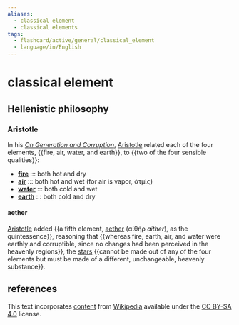 ```yaml
---
aliases:
  - classical element
  - classical elements
tags:
  - flashcard/active/general/classical_element
  - language/in/English
---
```


# classical element

## Hellenistic philosophy

### Aristotle

In his [_On Generation and Corruption_](On%20Generation%20and%20Corruption.md), [Aristotle](Aristotle.md) related each of the four elements, {{fire, air, water, and earth}}, to {{two of the four sensible qualities}}: <!--SR:!2025-03-24,184,310!2025-06-10,252,330-->

- [__fire__](../../../../general/fire%20(classical%20element).md) ::: both hot and dry <!--SR:!2025-06-04,247,330!2025-04-10,201,310-->
- [__air__](../../../../general/air%20(classical%20element).md) ::: both hot and wet (for air is vapor, ἀτμὶς) <!--SR:!2025-01-02,126,290!2024-10-11,68,310-->
- [__water__](../../../../general/water%20(classical%20element).md) ::: both cold and wet <!--SR:!2025-03-28,188,310!2025-03-02,172,310-->
- [__earth__](../../../../general/earth%20(classical%20element).md) ::: both cold and dry <!--SR:!2024-11-29,97,290!2024-11-30,99,290-->

#### aether

[Aristotle](Aristotle.md) added {{a fifth element, [aether](aether%20(classical%20element).md#fifth%20element) (αἰθήρ _aither_), as the quintessence}}, reasoning that {{whereas fire, earth, air, and water were earthly and corruptible, since no changes had been perceived in the heavenly regions}}, the [stars](star.md) {{cannot be made out of any of the four elements but must be made of a different, unchangeable, heavenly substance}}. <!--SR:!2025-01-04,123,290!2024-10-11,67,310!2024-11-09,82,290-->

## references

This text incorporates [content](https://en.wikipedia.org/wiki/classical_element) from [Wikipedia](Wikipedia.md) available under the [CC BY-SA 4.0](https://creativecommons.org/licenses/by-sa/4.0/) license.
